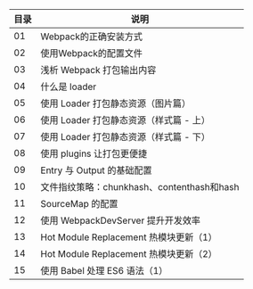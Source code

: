 
目录 | 说明
---|---
01 | Webpack的正确安装方式
02 | 使用Webpack的配置文件
03 | 浅析 Webpack 打包输出内容
04 | 什么是 loader
05 | 使用 Loader 打包静态资源（图片篇）
06 | 使用 Loader 打包静态资源（样式篇 - 上）
07 | 使用 Loader 打包静态资源（样式篇 - 下）
08 | 使用 plugins 让打包更便捷
09 | Entry 与 Output 的基础配置
10 | 文件指纹策略：chunkhash、contenthash和hash
11 | SourceMap 的配置
12 | 使用 WebpackDevServer 提升开发效率
13 | Hot Module Replacement 热模块更新（1）
14 | Hot Module Replacement 热模块更新（2）
15 | 使用 Babel 处理 ES6 语法（1）
